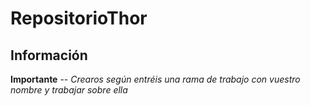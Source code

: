 # RepositorioThor

## Información

**Importante** -- *Crearos según entréis una rama de trabajo con vuestro nombre y trabajar sobre ella* 

